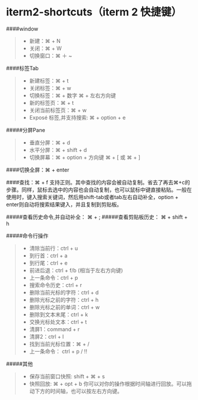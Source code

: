 iterm2-shortcuts（iterm 2 快捷键）
============

####window
>* 新建：⌘ + N
>* 关闭：⌘ + W
>* 切换窗口：⌘ ＋ ~

####标签Tab
>* 新建标签：⌘ + t
>* 关闭标签：⌘ + w
>* 切换标签：⌘ + 数字    ⌘ + 左右方向键
>* 新的标签页：⌘ + t
>* 关闭当前标签页：⌘ + w 
>* Exposé 标签,并支持搜索: ⌘ + option + e

#####分屏Pane
>* 垂直分屏：⌘ + d
>* 水平分屏：⌘ + shift + d
>* 切换屏幕：⌘ + option + 方向键      ⌘ + [ 或 ⌘ + ]

####切换全屏：⌘ + enter

####查找：⌘ + f
支持正则。其中查找的内容会被自动复制。省去了再去⌘+c的步骤。同样，鼠标去选中的内容也会自动复制，也可以鼠标中键直接粘贴。一般在使用时，键入搜索关键词，然后用shift-tab或者tab左右自动补全，option + enter则自动将搜索结果键入，并且复制到剪贴板。

#####查看历史命令,并自动补全： ⌘ + ;
#####查看剪贴板历史： ⌘ + shift + h

#####命令行操作
>* 清除当前行：ctrl + u
>* 到行首：ctrl + a
>* 到行尾：ctrl + e
>* 前进后退：ctrl + f/b (相当于左右方向键)
>* 上一条命令：ctrl + p
>* 搜索命令历史：ctrl + r
>* 删除当前光标的字符：ctrl + d
>* 删除光标之前的字符：ctrl + h
>* 删除光标之前的单词：ctrl + w
>* 删除到文本末尾：ctrl + k
>* 交换光标处文本：ctrl + t
>* 清屏1：command + r
>* 清屏2：ctrl + l
>* 找到当前光标位置：⌘ + /
>* 上一条命令： ctrl + p / !!


#####其他
>* 保存当前窗口快照: shift + ⌘ + s
>* 快照回放: ⌘ + opt + b
你可以对你的操作根据时间轴进行回放。可以拖动下方的时间轴，也可以按左右方向键。





